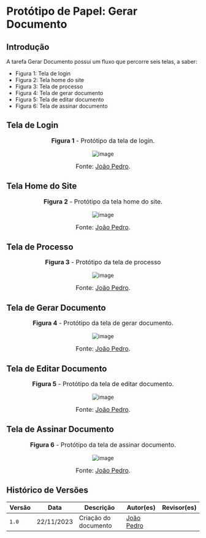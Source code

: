 # Protótipo de Papel: Gerar Documento

## Introdução

A tarefa Gerar Documento possui um fluxo que percorre seis telas, a saber:
- Figura 1: Tela de login
- Figura 2: Tela home do site
- Figura 3: Tela de processo
- Figura 4: Tela de gerar documento
- Figura 5: Tela de editar documento
- Figura 6: Tela de assinar documento

## Tela de Login
<center>
<font size="3"><p style="text-align: center"><b>Figura 1</b> - Protótipo da tela de login. </p></font>

<img src="https://github.com/Interacao-Humano-Computador/2023.2-SEI-GDF/assets/125216584/344368cb-5ca5-4860-b0c2-559b847a66dc" alt="image">

<font size="3"><p style="text-align: center">Fonte: [João Pedro](https://github.com/JoosPerro).</p></font>
</center>

## Tela Home do Site

<center>
<font size="3"><p style="text-align: center"><b>Figura 2</b> - Protótipo da tela home do site. </p></font>

<img src="https://github.com/Interacao-Humano-Computador/2023.2-SEI-GDF/assets/125216584/1bf2c111-ae46-47d0-bfa4-0af135ee1d87" alt="image">

<font size="3"><p style="text-align: center">Fonte: [João Pedro](https://github.com/JoosPerro).</p></font>
</center>

## Tela de Processo

<center>
<font size="3"><p style="text-align: center"><b>Figura 3</b> - Protótipo da tela de processo </p></font>

<img src="https://github.com/Interacao-Humano-Computador/2023.2-SEI-GDF/assets/125216584/6ee71e9e-be0e-416c-9150-31179a54ef40" alt="image">

<font size="3"><p style="text-align: center">Fonte: [João Pedro](https://github.com/JoosPerro).</p></font>
</center>

## Tela de Gerar Documento
<center>
<font size="3"><p style="text-align: center"><b>Figura 4</b> - Protótipo da tela de gerar documento. </p></font>

<img src="https://github.com/Interacao-Humano-Computador/2023.2-SEI-GDF/assets/125216584/0b44c40c-0eee-462e-ab5c-edb48269549e" alt="image">

<font size="3"><p style="text-align: center">Fonte: [João Pedro](https://github.com/JoosPerro).</p></font>
</center>

## Tela de Editar Documento
<center>
<font size="3"><p style="text-align: center"><b>Figura 5</b> - Protótipo da tela de editar documento. </p></font>

<img src="https://github.com/Interacao-Humano-Computador/2023.2-SEI-GDF/assets/125216584/6acca102-1740-43a5-bf1d-343065e10eec" alt="image">

<font size="3"><p style="text-align: center">Fonte: [João Pedro](https://github.com/JoosPerro).</p></font>
</center>

## Tela de Assinar Documento
<center>
<font size="3"><p style="text-align: center"><b>Figura 6</b> - Protótipo da tela de assinar documento. </p></font>

<img src="https://github.com/Interacao-Humano-Computador/2023.2-SEI-GDF/assets/125216584/6d3dacd0-e849-4a73-9e89-b9e455f900ee" alt="image">

<font size="3"><p style="text-align: center">Fonte: [João Pedro](https://github.com/JoosPerro).</p></font>
</center>

## Histórico de Versões

| Versão | Data       | Descrição            | Autor(es)                                     | Revisor(es)                                          |
| ------ | ---------- | -------------------- | --------------------------------------------- | ---------------------------------------------------- |
| `1.0`  | 22/11/2023 | Criação do documento | [João Pedro](https://github.com/JoosPerro) |         |
